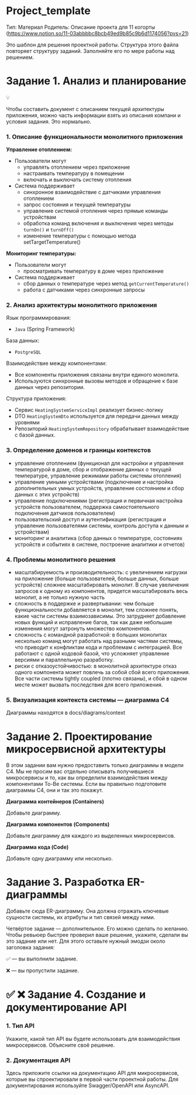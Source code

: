 # Project_template

Тип: Материал
Родитель: Описание проекта для 11 когорты (https://www.notion.so/11-03abbbbc8bcb49ed9b85c9b6d1174056?pvs=21)

Это шаблон для решения проектной работы. Структура этого файла повторяет структуру заданий. Заполняйте его по мере работы над решением.

# Задание 1. Анализ и планирование

<aside>
💡

Чтобы составить документ с описанием текущей архитектуры приложения, можно часть информации взять из описания компани и условия задания. Это нормально.

</aside>

### 1. Описание функциональности монолитного приложения

**Управление отоплением:**

- Пользователи могут
  - управлять отоплением через приложение
  - настраивать температуру в помещении
  - включать и выключать систему отопления
- Система поддерживает
  - синхронное взаимодействие с датчиками управления отоплением
  - запрос состояния и текущей температуры
  - управление системой отопления через прямые команды устройствам
  - обработка команд включения и выключения через методы `turnOn()` и `turnOff()`
  - изменение температуры с помощью метода setTargetTemperature()

**Мониторинг температуры:**

- Пользователи могут
  - просматривать температуру в доме через приложение
- Система поддерживает
  - сбор данных о температуре через метод `getCurrentTemperature()`
  - работа с датчиками через синхронные запросы

### 2. Анализ архитектуры монолитного приложения

Язык программирования:
- `Java` (Spring Framework)

База данных:
- `PostgreSQL`

Взаимодействие между компонентами:
- Все компоненты приложения связаны внутри единого монолита.
- Используются синхронные вызовы методов и обращение к базе данных через репозитории.

Структура приложения:
- Сервис `HeatingSystemServiceImpl` реализует бизнес-логику
- DTO `HeatingSystemDto` используется для передачи данных между уровнями
- Репозиторий `HeatingSystemRepository` обрабатывает взаимодействие с базой данных.

### 3. Определение доменов и границы контекстов

- управление отоплением (функционал для настройки и управления температурой в доме, сбор и отображение данных о текущей температуре, управление режимами работы системы отопления)
- управление умными устройствами (подключение и настройка дополнительных умных устройств, управление состоянием и сбор данных с этих устройств)
- управление подключениями (регистрация и первичная настройка устройств пользователем, поддержка самостоятельного подключения датчиков пользователем)
- пользовательский доступ и аутентификация (регистрация и управление пользователями системы, контроль доступа к данным и устройствам)
- мониторинг и аналитика (сбор данных о температуре, состояниях устройств и событиях в системе, построение аналитики и отчетов)

### **4. Проблемы монолитного решения**

- масштабируемость и производительность: с увеличением нагрузки на приложение (больше пользователей, больше данных, больше устройств) сложнее масштабировать монолит. В случае увеличения запросов к одному из компонентов, придется масштабировать весь монолит, а не только нужную часть
- сложность в поддержке и развертывании: чем больше функциональности добавляется в монолит, тем сложнее понять, какие части системы взаимозависимы. Это затрудняет добавление новых функций и исправление багов, так как даже небольшие изменения могут затронуть множество компонентов.
- сложность с командной разработкой: в больших монолитах несколько команд могут работать над разными частями системы, что приводит к конфликтам кода и проблемам с интеграцией. Все работают с одной кодовой базой, что усложняет управление версиями и параллельную разработку.
- риски с отказоустойчивостью: в монолитной архитектуре отказ одного компонента может повлечь за собой сбой всего приложения. Все части системы tightly coupled (плотно связаны), и сбой в одном месте может вызвать последствия для всего приложения.

### 5. Визуализация контекста системы — диаграмма С4

Диаграммы находятся в docs/diagrams/context

# Задание 2. Проектирование микросервисной архитектуры

В этом задании вам нужно предоставить только диаграммы в модели C4. Мы не просим вас отдельно описывать получившиеся микросервисы и то, как вы определили взаимодействия между компонентами To-Be системы. Если вы правильно подготовите диаграммы C4, они и так это покажут.

**Диаграмма контейнеров (Containers)**

Добавьте диаграмму.

**Диаграмма компонентов (Components)**

Добавьте диаграмму для каждого из выделенных микросервисов.

**Диаграмма кода (Code)**

Добавьте одну диаграмму или несколько.

# Задание 3. Разработка ER-диаграммы

Добавьте сюда ER-диаграмму. Она должна отражать ключевые сущности системы, их атрибуты и тип связей между ними.

Четвёртое задание — дополнительное. Его можно сделать по желанию. Чтобы ревьюер быстрее проверил ваше решение, укажите, сделали вы это задание или нет. Для этого оставьте нужный эмодзи около заголовка задания:

✅ — вы выполнили задание.

❌ — вы пропустили задание.

# ✅ ❌ Задание 4. Создание и документирование API

### 1. Тип API

Укажите, какой тип API вы будете использовать для взаимодействия микросервисов. Объясните своё решение.

### 2. Документация API

Здесь приложите ссылки на документацию API для микросервисов, которые вы спроектировали в первой части проектной работы. Для документирования используйте Swagger/OpenAPI или AsyncAPI.